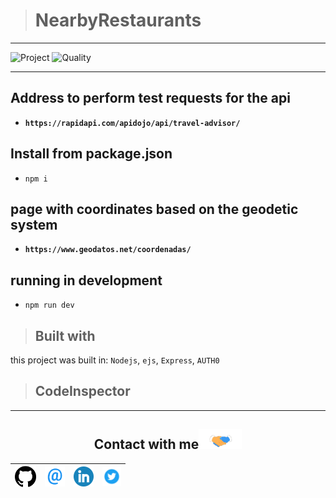 > # NearbyRestaurants
---

![Project](https://www.code-inspector.com/project/29141/status/svg) ![Quality](https://www.code-inspector.com/project/29141/score/svg)

---
## Address to perform test requests for the api
*   **`https://rapidapi.com/apidojo/api/travel-advisor/`**

## Install from package.json
* `npm i`

## page with coordinates based on the geodetic system
*   **`https://www.geodatos.net/coordenadas/`**

## running in development
* `npm run dev`

> ## Built with
this project was built in: `Nodejs`, `ejs`, `Express`, `AUTH0`

> ## CodeInspector





---

<div align="center">

<h2>
    Contact with me<img src="https://github.com/ricardo1470/ricardo1470/blob/master/img/Handshake.gif" height="32px">
</h2>

| [<img src="https://github.com/ricardo1470/ricardo1470/blob/master/img/GitHub.png" alt="Github logo" width="34">](https://github.com/ricardo1470/README/blob/master/README.md) | [<img src="https://github.com/ricardo1470/ricardo1470/blob/master/img/email.png" alt="email logo" height="32">](mailto:ricardo.alfonso.camayo@gmail.com) | [<img src="https://github.com/ricardo1470/ricardo1470/blob/master/img/linkedin-icon.png" alt="Linkedin Logo" width="32">](https://www.linkedin.com/in/ricardo-alfonso-camayo/) | [<img src="https://github.com/ricardo1470/ricardo1470/blob/master/img/twitter.png" alt="Twitter Logo" width="30">](https://twitter.com/RICARDO1470) |
|:---:|:---:|:---:|:---:|
